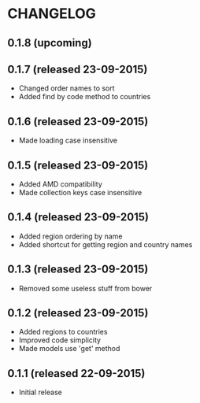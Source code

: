 # CHANGELOG

## 0.1.8 (upcoming)


## 0.1.7 (released 23-09-2015)

- Changed order names to sort
- Added find by code method to countries

## 0.1.6 (released 23-09-2015)

- Made loading case insensitive

## 0.1.5 (released 23-09-2015)

- Added AMD compatibility
- Made collection keys case insensitive

## 0.1.4 (released 23-09-2015)

- Added region ordering by name
- Added shortcut for getting region and country names

## 0.1.3 (released 23-09-2015)

- Removed some useless stuff from bower

## 0.1.2 (released 23-09-2015)

- Added regions to countries
- Improved code simplicity
- Made models use 'get' method

## 0.1.1 (released 22-09-2015)

- Initial release
